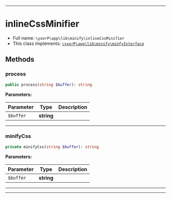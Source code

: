 ***

# inlineCssMinifier





* Full name: `\yxorP\app\lib\minify\inlineCssMinifier`
* This class implements:
[`\yxorP\app\lib\minify\minfyInterface`](./minfyInterface.md)




## Methods


### process



```php
public process(string $buffer): string
```








**Parameters:**

| Parameter | Type | Description |
|-----------|------|-------------|
| `$buffer` | **string** |  |




***

### minifyCss



```php
private minifyCss(string $buffer): string
```








**Parameters:**

| Parameter | Type | Description |
|-----------|------|-------------|
| `$buffer` | **string** |  |




***


***

